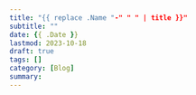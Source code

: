 ```yaml
---
title: "{{ replace .Name "-" " " | title }}"
subtitle: ""
date: {{ .Date }}
lastmod: 2023-10-18
draft: true
tags: []
category: [Blog]
summary: 
---
```

